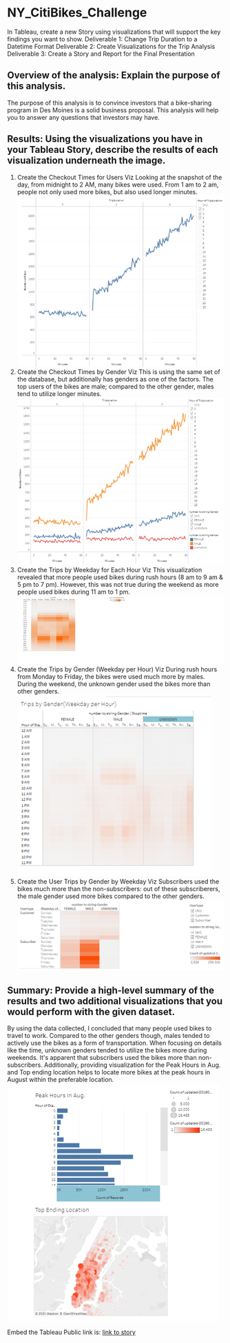 # NY_CitiBikes_Challenge
In Tableau, create a new Story using visualizations that will support the key findings you want to show.
Deliverable 1: Change Trip Duration to a Datetime Format
Deliverable 2: Create Visualizations for the Trip Analysis
Deliverable 3: Create a Story and Report for the Final Presentation

## Overview of the analysis: Explain the purpose of this analysis.
The purpose of this analysis is to convince investors that a bike-sharing program in Des Moines is a solid business proposal. This analysis will help you to answer any questions that investors may have.
## Results: Using the visualizations you have in your Tableau Story, describe the results of each visualization underneath the image.
1. Create the Checkout Times for Users Viz
 Looking at the snapshot of the day, from midnight to 2 AM, many bikes were used. From 1 am to 2 am, people not only used more bikes, but also used longer minutes.
 ![image](https://github.com/Jrobinson3/NY_CitiBikes_Challenge/blob/main/Checkout%20times%20for%20users.png)
2. Create the Checkout Times by Gender Viz
 This is using the same set of the database, but additionally has genders as one of the factors.  The top users of the bikes are male; compared to the other gender, males tend to utilize longer minutes. 
 ![image](https://github.com/Jrobinson3/NY_CitiBikes_Challenge/blob/main/Checkout%20times%20by%20gender.png)
3. Create the Trips by Weekday for Each Hour Viz
This visualization revealed that more people used bikes during rush hours (8 am to 9 am & 5 pm to 7 pm).  However, this was not true during the weekend as more people used bikes during 11 am to 1 pm. 
![image](https://github.com/Jrobinson3/NY_CitiBikes_Challenge/blob/main/Trips%20by%20weekday%20per%20hour.png)
4. Create the Trips by Gender (Weekday per Hour) Viz
During rush hours from Monday to Friday, the bikes were used much more by males.  During the weekend, the unknown gender used the bikes more than other genders. 
![image](https://github.com/Jrobinson3/NY_CitiBikes_Challenge/blob/main/Trips%20by%20gender.png)
5. Create the User Trips by Gender by Weekday Viz
Subscribers used the bikes much more than the non-subscribers: out of these subscriberers, the male gender used more bikes compared to the other genders.  
![image](https://github.com/Jrobinson3/NY_CitiBikes_Challenge/blob/main/User%20Trips%20by%20gender.png)
## Summary: Provide a high-level summary of the results and two additional visualizations that you would perform with the given dataset.
By using the data collected, I concluded that many people used bikes to travel to work. Compared to the other genders though, males tended to actively use the bikes as a form of transportation. 
When focusing on details like the time, unknown genders tended to utilize the bikes more during weekends. It's apparent that subscribers used the bikes more than non-subscribers.
Additionally, providing visualization for the Peak Hours in Aug. and Top ending location helps to locate more bikes at the peak hours in August within the preferable location. 
![image](https://github.com/Jrobinson3/NY_CitiBikes_Challenge/blob/main/Two%20Additional%20Viz.png)

Embed the Tableau Public link is:
[link to story](https://public.tableau.com/app/profile/jeong.robinson/viz/CitiBike_Challenge_16399354514560/Story-NYCitiBikes?publish=yes)

